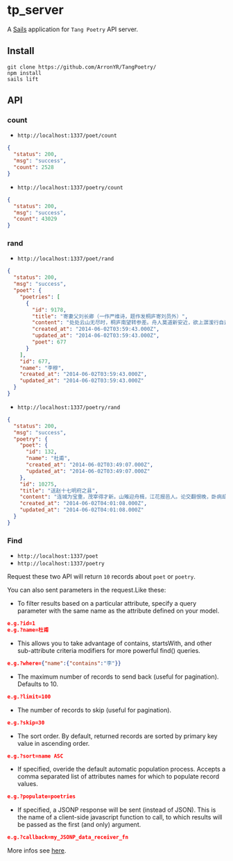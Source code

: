 # tp_server

A [Sails](http://sailsjs.org) application for `Tang Poetry` API server.

## Install
```
git clone https://github.com/ArronYR/TangPoetry/
npm install
sails lift
```

## API
### count

+ `http://localhost:1337/poet/count`
```json
{
  "status": 200,
  "msg": "success",
  "count": 2528
}
```
+ `http://localhost:1337/poetry/count`
```json
{
  "status": 200,
  "msg": "success",
  "count": 43029
}
```

### rand
+ `http://localhost:1337/poet/rand`
```json
{
  "status": 200,
  "msg": "success",
  "poet": {
    "poetries": [
      {
        "id": 9178,
        "title": "寄妻父刘长卿（一作严维诗，题作发桐庐寄刘员外）",
        "content": "处处云山无尽时，桐庐南望转参差。舟人莫道新安近，欲上潺湲行自迟。",
        "created_at": "2014-06-02T03:59:43.000Z",
        "updated_at": "2014-06-02T03:59:43.000Z",
        "poet": 677
      }
    ],
    "id": 677,
    "name": "李穆",
    "created_at": "2014-06-02T03:59:43.000Z",
    "updated_at": "2014-06-02T03:59:43.000Z"
  }
}
```
+ `http://localhost:1337/poetry/rand`
```json
{
  "status": 200,
  "msg": "success",
  "poetry": {
    "poet": {
      "id": 132,
      "name": "杜甫",
      "created_at": "2014-06-02T03:49:07.000Z",
      "updated_at": "2014-06-02T03:49:07.000Z"
    },
    "id": 10275,
    "title": "送赵十七明府之县",
    "content": "连城为宝重，茂宰得才新。山雉迎舟楫，江花报邑人。论交翻恨晚，卧病却愁春。惠爱南翁悦，馀波及老身。",
    "created_at": "2014-06-02T04:01:08.000Z",
    "updated_at": "2014-06-02T04:01:08.000Z"
  }
}
```

### Find

+ `http://localhost:1337/poet`
+ `http://localhost:1337/poetry`

Request these two API will return `10` records about `poet` or `poetry`.

You can also sent parameters in the request.Like these:

+ To filter results based on a particular attribute, specify a query parameter with the same name as the attribute defined on your model.
```json
e.g.?id=1
e.g.?name=杜甫
```
+ This allows you to take advantage of contains, startsWith, and other sub-attribute criteria modifiers for more powerful find() queries.
```json
e.g.?where={"name":{"contains":"李"}}
```
+ The maximum number of records to send back (useful for pagination). Defaults to 10.
```json
e.g.?limit=100
```
+ The number of records to skip (useful for pagination).
```json
e.g.?skip=30
```
+ The sort order. By default, returned records are sorted by primary key value in ascending order.
```json
e.g.?sort=name ASC
```
+ If specified, overide the default automatic population process. Accepts a comma separated list of attributes names for which to populate record values.
```json
e.g.?populate=poetries
```
+ If specified, a JSONP response will be sent (instead of JSON). This is the name of a client-side javascript function to call, to which results will be passed as the first (and only) argument.
```json
e.g.?callback=my_JSONP_data_receiver_fn
```

More infos see [here](http://sailsjs.org/documentation/reference/blueprint-api/find-where).